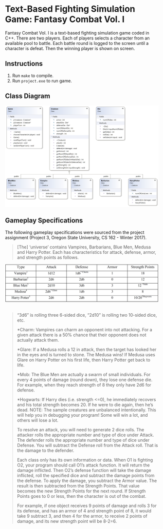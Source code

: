 # Text-Based Fighting Simulation Game: Fantasy Combat Vol. I

Fantasy Combat Vol. I is a text-based fighting simulation game coded in C++. There are two players. Each of players selects a character from an available pool to battle. Each battle round is logged to the screen until a character is defeat. Then the winning player is shown on screen.

## Instructions
1. Run `make` to compile.
2. Run `project.exe` to run game.

## Class Diagram
![](class_diagram.png)

## Gameplay Specifications
The following gameplay specifications were sourced from the project assignment (Project 3, Oregon State University, CS 162 - Winter 2017).

> [The] ‘universe’ contains Vampires, Barbarians, Blue Men, Medusa and Harry Potter. Each has characteristics for attack, defense, armor, and strength points as follows.

<div align="center">
    <img src="character_chart.png" width="700">
</div>&nbsp

> “3d6” is rolling three 6-sided dice, “2d10” is rolling two 10-sided dice, etc.
>
> *Charm: Vampires can charm an opponent into not attacking. For a given attack there is a 50% chance that their opponent does not actually attack them.
>
> *Glare: If a Medusa rolls a 12 in attack, then the target has looked her in the eyes and is turned to stone. The Medusa wins! If Medusa uses Glare on Harry Potter on his first life, then Harry Potter get back to life.
>
> *Mob: The Blue Men are actually a swarm of small individuals. For every 4 points of damage (round down), they lose one defense die. For example, when they reach strength of 8 they only have 2d6 for defense.
>
> *Hogwarts: If Harry dies (i.e. strength <=0), he immediately recovers and his total strength becomes 20. If he were to die again, then he’s dead.
NOTE: The sample creatures are unbalanced intentionally. This will help you in debugging your program! Some will win a lot, and others will lose a lot.
>
> To resolve an attack, you will need to generate 2 dice rolls. The attacker rolls the appropriate number and type of dice under Attack. The defender rolls the appropriate number and type of dice under Defense. You will subtract the Defense roll from the Attack roll. That is the damage to the defender.
>
> Each class only has its own information or data. When O1 is fighting O2, your program should call O1’s attack function. It will return the damage inflicted. Then O2’s defense function will take the damage inflicted, roll the specified dice and subtract the damage points from the defense. To apply the damage, you subtract the Armor value. The result is then subtracted from the
Strength Points. That value becomes the new Strength Points for the next round. If Strength Points goes to 0 or less, then the character is out of the combat.
>
> For example, if one object receives 9 points of damage and rolls 3 for its defense, and has an armor of 4 and strength point of 8, it would take 9 subtract 3, and then 4 for the armor, to receive 2 points of damage, and its
new strength point will be 8-2=6.

